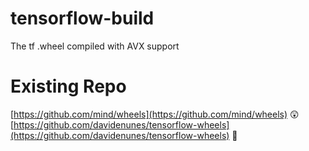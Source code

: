 # tensorflow-build
The tf .wheel compiled with AVX support

# Existing Repo
[https://github.com/mind/wheels](https://github.com/mind/wheels) 😲
[https://github.com/davidenunes/tensorflow-wheels](https://github.com/davidenunes/tensorflow-wheels)  💠
